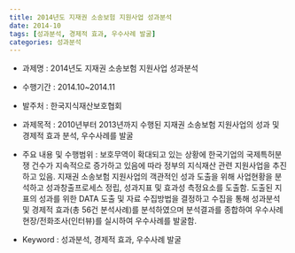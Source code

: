 ```yaml
---
title: 2014년도 지재권 소송보험 지원사업 성과분석
date: 2014-10
tags: [성과분석, 경제적 효과, 우수사례 발굴]
categories: 성과분석
---
```

- 과제명 : 2014년도 지재권 소송보험 지원사업 성과분석

- 수행기간 : 2014.10~2014.11

- 발주처 : 한국지식재산보호협회

- 과제목적 : 2010년부터 2013년까지 수행된 지재권 소송보험 지원사업의 성과 및 경제적 효과 분석, 우수사례를 발굴

- 주요 내용 및 수행범위 : 보호무역이 확대되고 있는 상황에 한국기업의 국제특허분쟁 건수가 지속적으로 증가하고 있음에 따라 정부의 지식재산 관련 지원사업을 추진하고 있음. 지재권 소송보험 지원사업의 객관적인 성과 도출을 위해 사업현황을 분석하고 성과창출프로세스 정립, 성과지표 및 효과성 측정요소를 도출함. 도출된 지표의 성과를 위한 DATA 도출 및 자료 수집방법을 결정하고 수집을 통해 성과분석 및 경제적 효과(총 56건 분석사례)를 분석하였으며 분석결과를 종합하여 우수사례 현장/전화조사(인터뷰)를 실시하여 우수사례를 발굴함.

- Keyword : 성과분석, 경제적 효과, 우수사례 발굴
